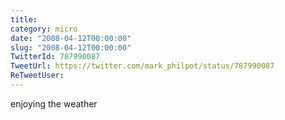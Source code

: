```yaml
---
title: 
category: micro
date: "2008-04-12T00:00:00"
slug: "2008-04-12T00:00:00"
TwitterId: 787990087
TweetUrl: https://twitter.com/mark_philpot/status/787990087
ReTweetUser: 
---
```


enjoying the weather